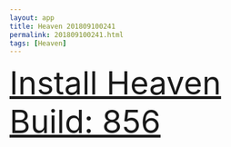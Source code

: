 ```yaml
---
layout: app
title: Heaven 201809100241
permalink: 201809100241.html
tags: [Heaven]
---
```

<div class="pure-g">
    <div class="pure-u-1-1" style="font-size: 4em">
        <a class="pure-button-primary" href="itms-services://?action=download-manifest&url=https%3A%2F%2Flitsungyisigono.github.io%2FTestScript%2Fmanifests%2F201809100241.plist"><i class="fa fa-download" aria-hidden="true"></i>Install Heaven Build: 856</a>
    </div>
</div>